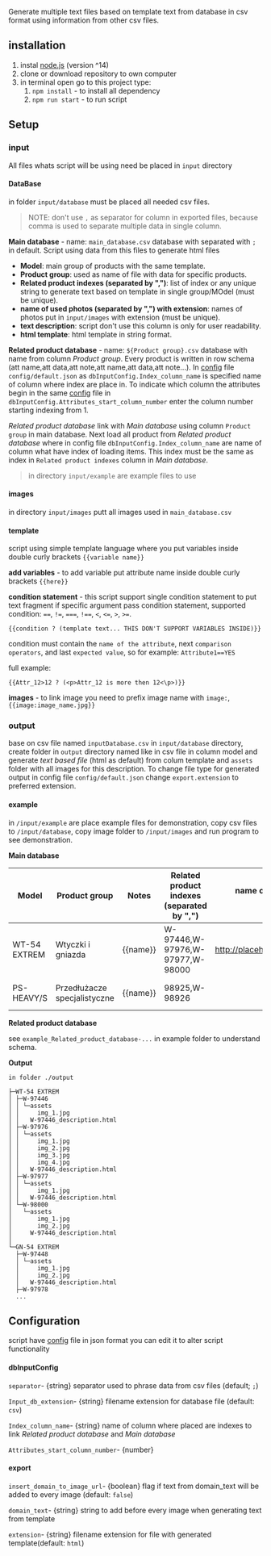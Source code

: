 Generate multiple text files based on template text from database in csv format using information from other csv files.

## installation

1. instal [node.js](https://nodejs.org/) (version ^14)
2. clone or download repository to own computer
3. in terminal open go to this project type:
   1. `npm install` - to install all dependency
   2. `npm run start` - to run script

## Setup

### input
All files whats script will be using need be placed in `input` directory

#### DataBase
in folder `input/database` must be placed all needed csv files.

>NOTE: don't use `,` as separator for column in exported files, because comma is used to separate multiple data in single column.

**Main database** - name: `main_database.csv` database with separated with `;` in default. Script using data from this files to generate html files
 - **Model**: main group of products with the same template.
 - **Product group**: used as name of file with data for specific products.
 - **Related product indexes (separated by ",")**: list of index or any unique string to generate text based on template in single group/MOdel (must be unique).
 - **name of used photos (separated by ",") with extension**: names of photos put in `input/images` with extension (must be unique).
 - **text description**: script don't use this column is only for user readability.
 - **html template**: html template in string format.

**Related product database** - name: `${Product group}.csv` database with name from column *Product group*. Every product is written in row schema (att name,att data,att note,att name,att data,att note...). In [config](/config/default.json) file `config/default.json` as `dbInputConfig.Index_column_name` is specified name of column where index are place in. To indicate which column the attributes begin in the same [config](/config/default.json) file in `dbInputConfig.Attributes_start_column_number` enter the column number starting indexing from 1. 

*Related product database* link with *Main database* using column `Product group` in main database. Next load all product from *Related product database* where in config file `dbInputConfig.Index_column_name` are name of column what have index of loading items. This index must be the same as index in `Related product indexes` column in *Main database*. 

> in directory `input/example` are example files to use

#### images
in directory `input/images` putt all images used in `main_database.csv`

#### template 
script using simple template language where you put variables inside double curly brackets `{{variable name}}`

**add variables** - to add variable put attribute name inside double curly brackets ``{{here}}``

**condition statement** - this script support single condition statement to put text fragment if specific argument pass condition statement, supported condition: `==`, `!=`, `===`, `!==`, `<`, `<=`, `>`, `>=`.
```
{{condition ? (template text... THIS DON'T SUPPORT VARIABLES INSIDE)}}
```
condition must contain the `name of the attribute`, next `comparison operators`, and last `expected value`, so for example: `Attribute1==YES`

full example:
```
{{Attr_12>12 ? (<p>Attr_12 is more then 12<\p>)}}
```

**images** - to link image you need to prefix image name with `image:`, `{{image:image_name.jpg}}`

### output
base on csv file named `inputDatabase.csv` in `input/database` directory, create folder in `output` directory named like in csv file in column model and generate *text based file* (html as default) from colum template and `assets` folder with all images for this description. To change file type for generated output in config file `config/default.json` change `export.extension` to preferred extension.

#### example
in `/input/example` are place example files for demonstration, copy csv files to `/input/database`, copy image folder to `/input/images` and run program to see demonstration.


**Main database**

| Model        | Product group                | Notes    | Related product indexes (separated by ",") | name of used photos (separated by ",") with extension     | text description           | html template                                                       |
| ------------ | ---------------------------- | -------- | ------------------------------------------ | --------------------------------------------------------- | -------------------------- | ------------------------------------------------------------------- |
| WT-54 EXTREM | Wtyczki i gniazda            | {{name}} | W-97446,W-97976,W-97977,W-98000            | http://placehold.jp/420x350.png,http://placehold.jp/40... | {{Nazwa}} Lorem ipsum d... | `<section style="max-width:1000px;margin:auto"><h3>{{Nazwa}}</h...` |
| PS-HEAVY/S   | Przedłużacze specjalistyczne | {{name}} | 98925,W-98926                              |                                                           | {{Nazwa}} Lorem ipsum d... | `<section style="max-width:1000px;margin:auto"><h3>{{Nazwa}}</h...` |

**Related product database**

see `example_Related_product_database-...` in example folder to understand schema.


**Output**
```
in folder ./output

├─WT-54 EXTREM
│ ├─W-97446
│ │ └─assets
│ │     img_1.jpg
│ │   W-97446_description.html
│ ├─W-97976
│ │ └─assets
│ │     img_1.jpg
│ │     img_2.jpg
│ │     img_3.jpg
│ │     img_4.jpg
│ │   W-97446_description.html
│ ├─W-97977
│ │ └─assets
│ │     img_1.jpg
│ │   W-97446_description.html
│ └─W-98000
│   └─assets
│       img_1.jpg
│       img_2.jpg
│     W-97446_description.html
│
└─GN-54 EXTREM
  ├─W-97448
  │ └─assets
  │     img_1.jpg
  │     img_2.jpg
  │   W-97446_description.html
  ├─W-97978
  ...

```

## Configuration
script have [config](/config/default.json) file in json format you can edit it to alter script functionality


#### dbInputConfig
`separator`- {string} separator used to phrase data from csv files (default; `;`)

`Input_db_extension`- {string} filename extension for database file  (default: `csv`)

`Index_column_name`- {string} name of column where placed are indexes to link *Related product database* and *Main database*

`Attributes_start_column_number`- {number} 


#### export
`insert_domain_to_image_url`- {boolean} flag if text from domain_text will be added to every image (default: `false`)

`domain_text`- {string} string to add before every image when generating text from template

`extension`- {string} filename extension for file with generated template(default: `html`)